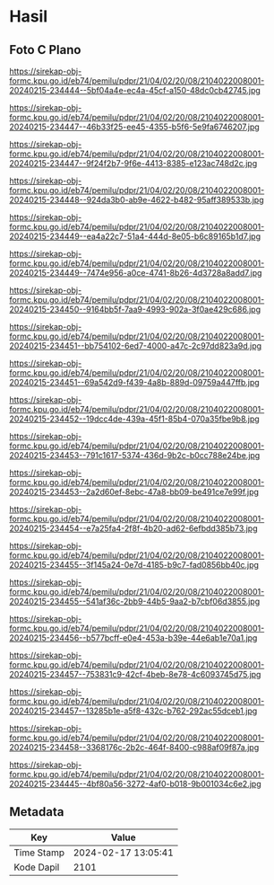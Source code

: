 # Hasil

## Foto C Plano

https://sirekap-obj-formc.kpu.go.id/eb74/pemilu/pdpr/21/04/02/20/08/2104022008001-20240215-234444--5bf04a4e-ec4a-45cf-a150-48dc0cb42745.jpg

https://sirekap-obj-formc.kpu.go.id/eb74/pemilu/pdpr/21/04/02/20/08/2104022008001-20240215-234447--46b33f25-ee45-4355-b5f6-5e9fa6746207.jpg

https://sirekap-obj-formc.kpu.go.id/eb74/pemilu/pdpr/21/04/02/20/08/2104022008001-20240215-234447--9f24f2b7-9f6e-4413-8385-e123ac748d2c.jpg

https://sirekap-obj-formc.kpu.go.id/eb74/pemilu/pdpr/21/04/02/20/08/2104022008001-20240215-234448--924da3b0-ab9e-4622-b482-95aff389533b.jpg

https://sirekap-obj-formc.kpu.go.id/eb74/pemilu/pdpr/21/04/02/20/08/2104022008001-20240215-234449--ea4a22c7-51a4-444d-8e05-b6c89165b1d7.jpg

https://sirekap-obj-formc.kpu.go.id/eb74/pemilu/pdpr/21/04/02/20/08/2104022008001-20240215-234449--7474e956-a0ce-4741-8b26-4d3728a8add7.jpg

https://sirekap-obj-formc.kpu.go.id/eb74/pemilu/pdpr/21/04/02/20/08/2104022008001-20240215-234450--9164bb5f-7aa9-4993-902a-3f0ae429c686.jpg

https://sirekap-obj-formc.kpu.go.id/eb74/pemilu/pdpr/21/04/02/20/08/2104022008001-20240215-234451--bb754102-6ed7-4000-a47c-2c97dd823a9d.jpg

https://sirekap-obj-formc.kpu.go.id/eb74/pemilu/pdpr/21/04/02/20/08/2104022008001-20240215-234451--69a542d9-f439-4a8b-889d-09759a447ffb.jpg

https://sirekap-obj-formc.kpu.go.id/eb74/pemilu/pdpr/21/04/02/20/08/2104022008001-20240215-234452--19dcc4de-439a-45f1-85b4-070a35fbe9b8.jpg

https://sirekap-obj-formc.kpu.go.id/eb74/pemilu/pdpr/21/04/02/20/08/2104022008001-20240215-234453--791c1617-5374-436d-9b2c-b0cc788e24be.jpg

https://sirekap-obj-formc.kpu.go.id/eb74/pemilu/pdpr/21/04/02/20/08/2104022008001-20240215-234453--2a2d60ef-8ebc-47a8-bb09-be491ce7e99f.jpg

https://sirekap-obj-formc.kpu.go.id/eb74/pemilu/pdpr/21/04/02/20/08/2104022008001-20240215-234454--e7a25fa4-2f8f-4b20-ad62-6efbdd385b73.jpg

https://sirekap-obj-formc.kpu.go.id/eb74/pemilu/pdpr/21/04/02/20/08/2104022008001-20240215-234455--3f145a24-0e7d-4185-b9c7-fad0856bb40c.jpg

https://sirekap-obj-formc.kpu.go.id/eb74/pemilu/pdpr/21/04/02/20/08/2104022008001-20240215-234455--541af36c-2bb9-44b5-9aa2-b7cbf06d3855.jpg

https://sirekap-obj-formc.kpu.go.id/eb74/pemilu/pdpr/21/04/02/20/08/2104022008001-20240215-234456--b577bcff-e0e4-453a-b39e-44e6ab1e70a1.jpg

https://sirekap-obj-formc.kpu.go.id/eb74/pemilu/pdpr/21/04/02/20/08/2104022008001-20240215-234457--753831c9-42cf-4beb-8e78-4c6093745d75.jpg

https://sirekap-obj-formc.kpu.go.id/eb74/pemilu/pdpr/21/04/02/20/08/2104022008001-20240215-234457--13285b1e-a5f8-432c-b762-292ac55dceb1.jpg

https://sirekap-obj-formc.kpu.go.id/eb74/pemilu/pdpr/21/04/02/20/08/2104022008001-20240215-234458--3368176c-2b2c-464f-8400-c988af09f87a.jpg

https://sirekap-obj-formc.kpu.go.id/eb74/pemilu/pdpr/21/04/02/20/08/2104022008001-20240215-234445--4bf80a56-3272-4af0-b018-9b001034c6e2.jpg


## Metadata

| Key        | Value               |
| ---------- | ------------------- |
| Time Stamp | 2024-02-17 13:05:41 |
| Kode Dapil | 2101                |



